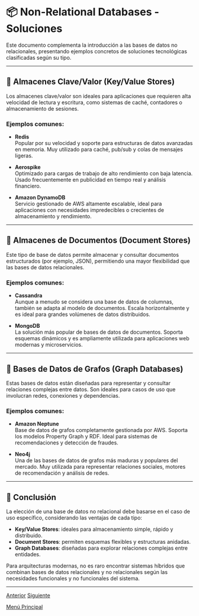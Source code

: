 # 📦 Non-Relational Databases - Soluciones

Este documento complementa la introducción a las bases de datos no relacionales, presentando ejemplos concretos de soluciones tecnológicas clasificadas según su tipo.

---

## 🔑 Almacenes Clave/Valor (Key/Value Stores)

Los almacenes clave/valor son ideales para aplicaciones que requieren alta velocidad de lectura y escritura, como sistemas de caché, contadores o almacenamiento de sesiones.

### Ejemplos comunes:

* **Redis**  
  Popular por su velocidad y soporte para estructuras de datos avanzadas en memoria. Muy utilizado para caché, pub/sub y colas de mensajes ligeras.

* **Aerospike**  
  Optimizado para cargas de trabajo de alto rendimiento con baja latencia. Usado frecuentemente en publicidad en tiempo real y análisis financiero.

* **Amazon DynamoDB**  
  Servicio gestionado de AWS altamente escalable, ideal para aplicaciones con necesidades impredecibles o crecientes de almacenamiento y rendimiento.

---

## 📄 Almacenes de Documentos (Document Stores)

Este tipo de base de datos permite almacenar y consultar documentos estructurados (por ejemplo, JSON), permitiendo una mayor flexibilidad que las bases de datos relacionales.

### Ejemplos comunes:

* **Cassandra**  
  Aunque a menudo se considera una base de datos de columnas, también se adapta al modelo de documentos. Escala horizontalmente y es ideal para grandes volúmenes de datos distribuidos.

* **MongoDB**  
  La solución más popular de bases de datos de documentos. Soporta esquemas dinámicos y es ampliamente utilizada para aplicaciones web modernas y microservicios.

---

## 🧠 Bases de Datos de Grafos (Graph Databases)

Estas bases de datos están diseñadas para representar y consultar relaciones complejas entre datos. Son ideales para casos de uso que involucran redes, conexiones y dependencias.

### Ejemplos comunes:

* **Amazon Neptune**  
  Base de datos de grafos completamente gestionada por AWS. Soporta los modelos Property Graph y RDF. Ideal para sistemas de recomendaciones y detección de fraudes.

* **Neo4j**  
  Una de las bases de datos de grafos más maduras y populares del mercado. Muy utilizada para representar relaciones sociales, motores de recomendación y análisis de redes.

---

## 🧭 Conclusión

La elección de una base de datos no relacional debe basarse en el caso de uso específico, considerando las ventajas de cada tipo:

* **Key/Value Stores**: ideales para almacenamiento simple, rápido y distribuido.
* **Document Stores**: permiten esquemas flexibles y estructuras anidadas.
* **Graph Databases**: diseñadas para explorar relaciones complejas entre entidades.

Para arquitecturas modernas, no es raro encontrar sistemas híbridos que combinan bases de datos relacionales y no relacionales según las necesidades funcionales y no funcionales del sistema.

---

[Anterior](https://github.com/wilfredoha/Software_Architecture_and_Design_of_Modern_Large_Scale_Systems/blob/main/05_Data_Storage_at_Global_Scale/02_Non-Relational_Databases.md)   [Siguiente](https://github.com/wilfredoha/Software_Architecture_and_Design_of_Modern_Large_Scale_Systems/blob/main/05_Data_Storage_at_Global_Scale/04_Techniques_to_Improve_Performance_Availability_Scalability_Of_Databases.md)

[Menú Principal](https://github.com/wilfredoha/Software_Architecture_and_Design_of_Modern_Large_Scale_Systems/tree/main)
